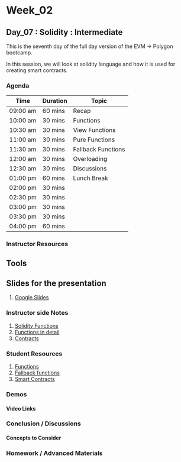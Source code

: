 # Week_02
## Day_07 : Solidity : Intermediate

This is the seventh day of the full day version of the EVM → Polygon bootcamp.

In this session, we will look at solidity language and how it is used for creating smart contracts.
### Agenda

| Time | Duration | Topic |
| --- | --- | --- |
| 09:00 am | 60 mins | Recap | 
| 10:00 am | 30 mins | Functions | 
| 10:30 am | 30 mins | View Functions | 
| 11:00 am | 30 mins | Pure Functions |
| 11:30 am | 30 mins | Fallback Functions |
| 12:00 am | 30 mins | Overloading |
| 12:30 am | 30 mins | Discussions |
| 01:00 pm | 60 mins | Lunch Break |
| 02:00 pm | 30 mins |  |
| 02:30 pm | 30 mins |  |
| 03:00 pm | 30 mins |  |
| 03:30 pm | 30 mins |  |
| 04:00 pm | 60 mins |  |

### Instructor Resources

## Tools


## Slides for the presentation
1. [Google Slides](https://docs.google.com/presentation/d/1lNQ-XEwnk51UCBhW-rkuxvSVifkxzzQ1BNT3KO25NmY/edit?usp=sharing)

### Instructor side Notes
1. [Solidity Functions](https://www.tutorialspoint.com/solidity/solidity_functions.htm)
2. [Functions in detail](https://www.bitdegree.org/learn/solidity-functions)
3. [Contracts](https://www.tutorialspoint.com/solidity/solidity_contracts.htm)




### Student Resources

1. [Functions](https://www.geeksforgeeks.org/solidity-functions/)
2. [Fallback functions](https://www.geeksforgeeks.org/solidity-fall-back-function/?ref=lbp)
3. [Smart Contracts](https://docs.soliditylang.org/en/v0.8.15/introduction-to-smart-contracts.html#:~:text=A%20contract%20in%20the%20sense,unsigned%20integer%20of%20256%20bits)



### Demos

#### Video Links




### Conclusion / Discussions


#### Concepts to Consider


### Homework / Advanced Materials




